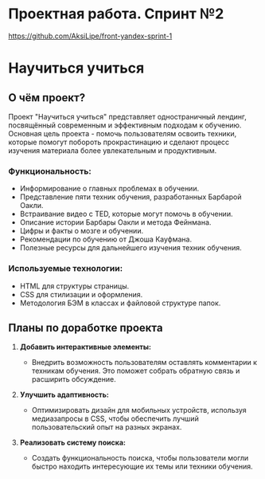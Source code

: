 # Проектная работа. Спринт №2
https://github.com/AksiLipe/front-yandex-sprint-1

# Научиться учиться

## О чём проект?

Проект "Научиться учиться" представляет одностраничный лендинг, посвящённый современным и эффективным подходам к обучению. Основная цель проекта - помочь пользователям освоить техники, которые помогут побороть прокрастинацию и сделают процесс изучения материала более увлекательным и продуктивным.

### Функциональность:
- Информирование о главных проблемах в обучении.
- Представление пяти техник обучения, разработанных Барбарой Оакли.
- Встраивание видео с TED, которые могут помочь в обучении.
- Описание истории Барбары Оакли и метода Фейнмана.
- Цифры и факты о мозге и обучении.
- Рекомендации по обучению от Джоша Кауфмана.
- Полезные ресурсы для дальнейшего изучения техник обучения.

### Используемые технологии:
- HTML для структуры страницы.
- CSS для стилизации и оформления.
- Методология БЭМ в классах и файловой структуре папок.

## Планы по доработке проекта
1. **Добавить интерактивные элементы:**
   - Внедрить возможность пользователям оставлять комментарии к техникам обучения. Это поможет собрать обратную связь и расширить обсуждение.

2. **Улучшить адаптивность:**
   - Оптимизировать дизайн для мобильных устройств, используя медиазапросы в CSS, чтобы обеспечить лучший пользовательский опыт на разных экранах.

3. **Реализовать систему поиска:**
   - Создать функциональность поиска, чтобы пользователи могли быстро находить интересующие их темы или техники обучения.
